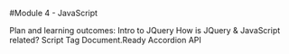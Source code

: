 #Module 4 - JavaScript

Plan and learning outcomes:
    Intro to JQuery
    How is JQuery & JavaScript related?
    Script Tag
    Document.Ready
    Accordion API